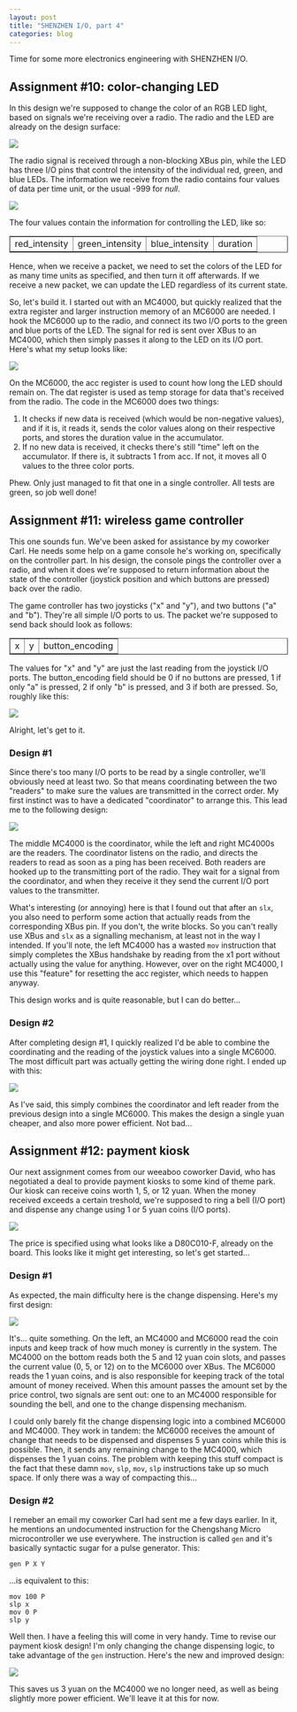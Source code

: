 ```yaml
---
layout: post
title: "SHENZHEN I/O, part 4"
categories: blog
---
```


Time for some more electronics engineering with SHENZHEN I/O.

## Assignment #10: color-changing LED

In this design we're supposed to change the color of an RGB LED light, based on signals we're receiving over a radio. The radio and the LED are already on the design surface:

![](/assets/img/blog/SHENZHEN/010-1.PNG)

The radio signal is received through a non-blocking XBus pin, while the LED has three I/O pins that control the intensity of the individual red, green, and blue LEDs. The information we receive from the radio contains four values of data per time unit, or the usual -999 for _null_.

![](/assets/img/blog/SHENZHEN/010-2.PNG)

The four values contain the information for controlling the LED, like so:

<table border="1" cellpadding="1" cellspacing="1">
    <tbody>
        <tr>
            <td>red_intensity</td>
            <td>green_intensity</td>
            <td>blue_intensity</td>
            <td>duration</td>
        </tr>
    </tbody>
</table>

Hence, when we receive a packet, we need to set the colors of the LED for as many time units as specified, and then turn it off afterwards. If we receive a new packet, we can update the LED regardless of its current state.

So, let's build it. I started out with an MC4000, but quickly realized that the extra register and larger instruction memory of an MC6000 are needed. I hook the MC6000 up to the radio, and connect its two I/O ports to the green and blue ports of the LED. The signal for red is sent over XBus to an MC4000, which then simply passes it along to the LED on its I/O port. Here's what my setup looks like:

![](/assets/img/blog/SHENZHEN/010-3.PNG)

On the MC6000, the acc register is used to count how long the LED should remain on. The dat register is used as temp storage for data that's received from the radio. The code in the MC6000 does two things:

1.  It checks if new data is received (which would be non-negative values), and if it is, it reads it, sends the color values along on their respective ports, and stores the duration value in the accumulator.
2.  If no new data is received, it checks there's still "time" left on the accumulator. If there is, it subtracts 1 from acc. If not, it moves all 0 values to the three color ports.

Phew. Only just managed to fit that one in a single controller. All tests are green, so job well done!

## Assignment #11: wireless game controller

This one sounds fun. We've been asked for assistance by my coworker Carl. He needs some help on a game console he's working on, specifically on the controller part. In his design, the console pings the controller over a radio, and when it does we're supposed to return information about the state of the controller (joystick position and which buttons are pressed) back over the radio.

The game controller has two joysticks ("x" and "y"), and two buttons ("a" and "b"). They're all simple I/O ports to us. The packet we're supposed to send back should look as follows:

<table border="1" cellpadding="1" cellspacing="1">
    <tbody>
        <tr>
            <td>x</td>
            <td>y</td>
            <td>button_encoding</td>
        </tr>
    </tbody>
</table>

The values for "x" and "y" are just the last reading from the joystick I/O ports. The button_encoding field should be 0 if no buttons are pressed, 1 if only "a" is pressed, 2 if only "b" is pressed, and 3 if both are pressed. So, roughly like this:

![](/assets/img/blog/SHENZHEN/011-1.PNG)

Alright, let's get to it.

### Design #1

Since there's too many I/O ports to be read by a single controller, we'll obviously need at least two. So that means coordinating between the two "readers" to make sure the values are transmitted in the correct order. My first instinct was to have a dedicated "coordinator" to arrange this. This lead me to the following design:

![](/assets/img/blog/SHENZHEN/011-2.PNG)

The middle MC4000 is the coordinator, while the left and right MC4000s are the readers. The coordinator listens on the radio, and directs the readers to read as soon as a ping has been received. Both readers are hooked up to the transmitting port of the radio. They wait for a signal from the coordinator, and when they receive it they send the current I/O port values to the transmitter.

What's interesting (or annoying) here is that I found out that after an `slx`, you also need to perform some action that actually reads from the corresponding XBus pin. If you don't, the write blocks. So you can't really use XBus and `slx` as a signalling mechanism, at least not in the way I intended. If you'll note, the left MC4000 has a wasted `mov` instruction that simply completes the XBus handshake by reading from the x1 port without actually using the value for anything. However, over on the right MC4000, I use this "feature" for resetting the acc register, which needs to happen anyway.

This design works and is quite reasonable, but I can do better...

### Design #2

After completing design #1, I quickly realized I'd be able to combine the coordinating and the reading of the joystick values into a single MC6000\. The most difficult part was actually getting the wiring done right. I ended up with this:

![](/assets/img/blog/SHENZHEN/011-3.PNG)

As I've said, this simply combines the coordinator and left reader from the previous design into a single MC6000\. This makes the design a single yuan cheaper, and also more power efficient. Not bad...

## Assignment #12: payment kiosk

Our next assignment comes from our weeaboo coworker David, who has negotiated a deal to provide payment kiosks to some kind of theme park. Our kiosk can receive coins worth 1, 5, or 12 yuan. When the money received exceeds a certain treshold, we're supposed to ring a bell (I/O port) and dispense any change using 1 or 5 yuan coins (I/O ports).

![](/assets/img/blog/SHENZHEN/012-1.PNG)

The price is specified using what looks like a D80C010-F, already on the board. This looks like it might get interesting, so let's get started...

### Design #1

As expected, the main difficulty here is the change dispensing. Here's my first design:

![](/assets/img/blog/SHENZHEN/012-2.PNG)

It's... quite something. On the left, an MC4000 and MC6000 read the coin inputs and keep track of how much money is currently in the system. The MC4000 on the bottom reads both the 5 and 12 yuan coin slots, and passes the current value (0, 5, or 12) on to the MC6000 over XBus. The MC6000 reads the 1 yuan coins, and is also responsible for keeping track of the total amount of money received. When this amount passes the amount set by the price control, two signals are sent out: one to an MC4000 responsible for sounding the bell, and one to the change dispensing mechanism.

I could only barely fit the change dispensing logic into a combined MC6000 and MC4000\. They work in tandem: the MC6000 receives the amount of change that needs to be dispensed and dispenses 5 yuan coins while this is possible. Then, it sends any remaining change to the MC4000, which dispenses the 1 yuan coins. The problem with keeping this stuff compact is the fact that these damn `mov`, `slp`, `mov`, `slp` instructions take up so much space. If only there was a way of compacting this...

### Design #2

I remeber an email my coworker Carl had sent me a few days earlier. In it, he mentions an undocumented instruction for the Chengshang Micro microcontroller we use everywhere. The instruction is called `gen` and it's basically syntactic sugar for a pulse generator. This:

    gen P X Y

...is equivalent to this:

    mov 100 P
    slp x
    mov 0 P
    slp y

Well then. I have a feeling this will come in very handy. Time to revise our payment kiosk design! I'm only changing the change dispensing logic, to take advantage of the `gen` instruction. Here's the new and improved design:

![](/assets/img/blog/SHENZHEN/012-3.PNG)

This saves us 3 yuan on the MC4000 we no longer need, as well as being slightly more power efficient. We'll leave it at this for now.
